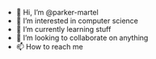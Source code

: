 - 👋 Hi, I’m @parker-martel
- 👀 I’m interested in computer science
- 🌱 I’m currently learning stuff
- 💞️ I’m looking to collaborate on anything
- 📫 How to reach me 

<!---
parker-martel/parker-martel is a ✨ special ✨ repository because its `README.md` (this file) appears on your GitHub profile.
You can click the Preview link to take a look at your changes.
--->
